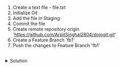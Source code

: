1. Create a text file - file.txt
2. Initialize Git
3. Add the file in Staging
4. Commit the file
5. Create remote repository origin 'https://github.com/ArpitSinghal2804/dojogit.git'
6. Create a Feature Branch 'fb1'
7. Push the changes to Feature Branch 'fb1'

<br>
<details><summary>Solution</summary>
<br>

```plain
touch file.txt
```{{exec}}

```plain
git init
```{{exec}}

```plain
git add file.txt
```{{exec}}

```plain
git commit -m "Initial Commit"
```{{exec}}

```plain
git remote add origin https://github.com/ArpitSinghal2804/dojogit.git
```{{exec}}

```plain
git branch fb1 main
```{{exec}}

```plain
git push -u origin fb1
```{{exec}}

</details>
